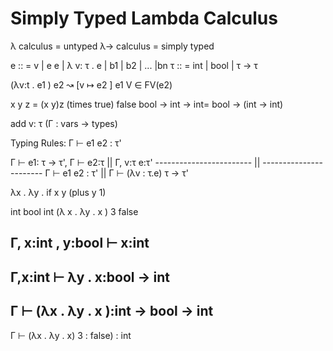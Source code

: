 # Simply Typed Lambda Calculus

λ   calculus = untyped
λ→ calculus = simply typed 

e :: = v | e e | λ v: τ . e | b1 | b2 | ... |bn
τ :: = int | bool | τ → τ 

(λv:t . e1 ) e2 ↝ [v ↦ e2 ] e1   V ∈ FV(e2)

x y z = (x y)z
(times true) false
bool → int → int= bool → (int → int)

add v: τ
(Γ : vars → types)

Typing Rules:
Γ ⊢ e1 e2 :  τ'

Γ ⊢ e1: τ → τ', Γ ⊢ e2:τ      ||     Γ, v:τ  e:τ'
------------------------      || -----------------------
   Γ ⊢ e1 e2 : τ'             ||  Γ ⊢ (λv : τ.e) τ →  τ'

λx . λy . if x y (plus y 1)

   int  bool  int
(λ  x .  λy  . x  ) 3 false

Γ, x:int , y:bool ⊢ x:int
--------------------------
Γ,x:int ⊢ λy . x:bool → int
--------------------------
Γ ⊢ (λx . λy . x ):int → bool → int 
---------------------------
Γ ⊢ (λx . λy . x) 3 : false) : int 
